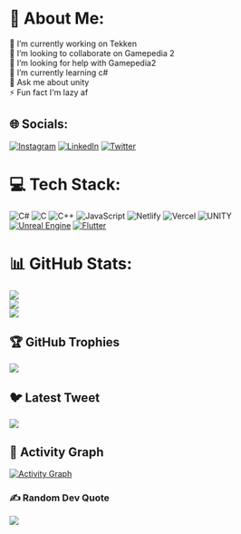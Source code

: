 # 💫 About Me:
🔭 I’m currently working on Tekken<br>👯 I’m looking to collaborate on Gamepedia 2<br>🤝 I’m looking for help with Gamepedia2<br>🌱 I’m currently learning c#<br>💬 Ask me about unity <br>⚡ Fun fact I'm lazy af


## 🌐 Socials:
[![Instagram](https://img.shields.io/badge/Instagram-%23E4405F.svg?logo=Instagram&logoColor=white)](https://instagram.com/brofistansh) [![LinkedIn](https://img.shields.io/badge/LinkedIn-%230077B5.svg?logo=linkedin&logoColor=white)](https://linkedin.com/in/brofistansh) [![Twitter](https://img.shields.io/badge/Twitter-%231DA1F2.svg?logo=Twitter&logoColor=white)](https://twitter.com/brofistansh) 

# 💻 Tech Stack:
![C#](https://img.shields.io/badge/c%23-%23239120.svg?style=for-the-badge&logo=c-sharp&logoColor=white) ![C](https://img.shields.io/badge/c-%2300599C.svg?style=for-the-badge&logo=c&logoColor=white) ![C++](https://img.shields.io/badge/c++-%2300599C.svg?style=for-the-badge&logo=c%2B%2B&logoColor=white) ![JavaScript](https://img.shields.io/badge/javascript-%23323330.svg?style=for-the-badge&logo=javascript&logoColor=%23F7DF1E) ![Netlify](https://img.shields.io/badge/netlify-%23000000.svg?style=for-the-badge&logo=netlify&logoColor=#00C7B7) ![Vercel](https://img.shields.io/badge/vercel-%23000000.svg?style=for-the-badge&logo=vercel&logoColor=white) ![UNITY](https://img.shields.io/badge/Unity-%2320232a.svg?style=for-the-badge&logo=unity&logoColor=white) [![Unreal Engine](https://img.shields.io/badge/Unreal%20Engine-%2320232a.svg?style=for-the-badge&logo=unreal-engine&logoColor=white)](https://www.unrealengine.com/) [![Flutter](https://img.shields.io/badge/Flutter-%2320232a.svg?style=for-the-badge&logo=flutter&logoColor=white)](https://flutter.dev/)


# 📊 GitHub Stats:
![](https://github-readme-stats.vercel.app/api?username=Brofistansh&theme=tokyonight&hide_border=false&include_all_commits=true&count_private=true)<br/>
![](https://github-readme-streak-stats.herokuapp.com/?user=Brofistansh&theme=tokyonight&hide_border=false)<br/>
![](https://github-readme-stats.vercel.app/api/top-langs/?username=Brofistansh&theme=tokyonight&hide_border=false&include_all_commits=true&count_private=true&layout=compact)


## 🏆 GitHub Trophies
![](https://github-profile-trophy.vercel.app/?username=Brofistansh&theme=radical&no-frame=false&no-bg=true&margin-w=4)

## 🐦 Latest Tweet
[![](https://gtce.itsvg.in/api?username=brofistansh)](https://github.com/VishwaGauravIn/github-twitter-card-embed)

## 📐 Activity Graph
[![Activity Graph](https://github-readme-activity-graph.vercel.app/graph?username=Brofistansh&theme=tokyo-night&area=true&area_color=react&point=FF1D1D&custom_title=My%20Contribution%20Graph%20(in%20the%20last%2031%20days))]()


### ✍️ Random Dev Quote
![](https://quotes-github-readme.vercel.app/api?type=horizontal&theme=radical)
 
